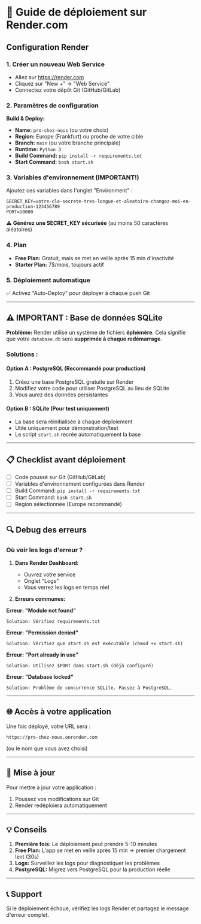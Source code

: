 # 🚀 Guide de déploiement sur Render.com

## Configuration Render

### 1. Créer un nouveau Web Service
- Allez sur https://render.com
- Cliquez sur "New +" → "Web Service"
- Connectez votre dépôt Git (GitHub/GitLab)

### 2. Paramètres de configuration

**Build & Deploy:**
- **Name:** `pro-chez-nous` (ou votre choix)
- **Region:** Europe (Frankfurt) ou proche de votre cible
- **Branch:** `main` (ou votre branche principale)
- **Runtime:** `Python 3`
- **Build Command:** `pip install -r requirements.txt`
- **Start Command:** `bash start.sh`

### 3. Variables d'environnement (IMPORTANT!)

Ajoutez ces variables dans l'onglet "Environment" :

```
SECRET_KEY=votre-cle-secrete-tres-longue-et-aleatoire-changez-moi-en-production-123456789
PORT=10000
```

⚠️ **Générez une SECRET_KEY sécurisée** (au moins 50 caractères aléatoires)

### 4. Plan
- **Free Plan:** Gratuit, mais se met en veille après 15 min d'inactivité
- **Starter Plan:** 7$/mois, toujours actif

### 5. Déploiement automatique
✅ Activez "Auto-Deploy" pour déployer à chaque push Git

---

## ⚠️ IMPORTANT : Base de données SQLite

**Problème:** Render utilise un système de fichiers **éphémère**. 
Cela signifie que votre `database.db` sera **supprimée à chaque redémarrage**.

### Solutions :

#### Option A : PostgreSQL (Recommandé pour production)
1. Créez une base PostgreSQL gratuite sur Render
2. Modifiez votre code pour utiliser PostgreSQL au lieu de SQLite
3. Vous aurez des données persistantes

#### Option B : SQLite (Pour test uniquement)
- La base sera réinitialisée à chaque déploiement
- Utile uniquement pour démonstration/test
- Le script `start.sh` recrée automatiquement la base

---

## 📋 Checklist avant déploiement

- [ ] Code poussé sur Git (GitHub/GitLab)
- [ ] Variables d'environnement configurées dans Render
- [ ] Build Command: `pip install -r requirements.txt`
- [ ] Start Command: `bash start.sh`
- [ ] Region sélectionnée (Europe recommandé)

---

## 🔍 Debug des erreurs

### Où voir les logs d'erreur ?

1. **Dans Render Dashboard:**
   - Ouvrez votre service
   - Onglet "Logs"
   - Vous verrez les logs en temps réel

2. **Erreurs communes:**

**Erreur: "Module not found"**
```
Solution: Vérifiez requirements.txt
```

**Erreur: "Permission denied"**
```
Solution: Vérifiez que start.sh est exécutable (chmod +x start.sh)
```

**Erreur: "Port already in use"**
```
Solution: Utilisez $PORT dans start.sh (déjà configuré)
```

**Erreur: "Database locked"**
```
Solution: Problème de concurrence SQLite. Passez à PostgreSQL.
```

---

## 🌐 Accès à votre application

Une fois déployé, votre URL sera :
```
https://pro-chez-nous.onrender.com
```
(ou le nom que vous avez choisi)

---

## 🔄 Mise à jour

Pour mettre à jour votre application :
1. Poussez vos modifications sur Git
2. Render redéploiera automatiquement

---

## 💡 Conseils

1. **Première fois:** Le déploiement peut prendre 5-10 minutes
2. **Free Plan:** L'app se met en veille après 15 min → premier chargement lent (30s)
3. **Logs:** Surveillez les logs pour diagnostiquer les problèmes
4. **PostgreSQL:** Migrez vers PostgreSQL pour la production réelle

---

## 📞 Support

Si le déploiement échoue, vérifiez les logs Render et partagez le message d'erreur complet.
